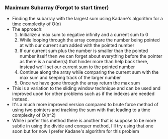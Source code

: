 ### Maximum Subarray (Forgot to start timer)
- Finding the subarray with the largest sum using Kadane's algorithm for a time complexity of O(n)
- The approach:
  1. Initialize a max sum to negative infinity and a current sum to 0
  2. While looping through the array compare the number being pointed at with our current sum added with the pointed number
  3. If our current sum plus the number is smaller than the pointed number itself then we can forget about everything before the pointer as there is a number(s) that hinder more than help back there, instead we'll set our current sum to the pointed number
  4. Continue along the array while comparing the current sum with the max sum and keeping track of the larger number
  5. Once we have gone through the array return the max sum
- This is a variation to the sliding window technique and can be used and improved upon for other problems such as if the indexes are needed instead. 
- It's a much more improved version compared to brute force method of using two pointers and tracking the sum with that leading to a time complexity of O(n^2)
- While i prefer this method there is another that is suppose to be more subtle in using the divide and conquer method, I'll try using that one soon but for now I prefer Kadane's algorithm for this problem